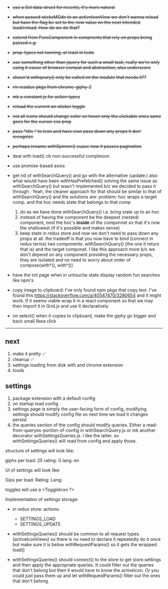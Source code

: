 * ~~use a Set data struct for recents, it's more natural~~

* ~~when <Home /> passed stickeMOde to an activeIconView we don't wanna reload but
have the flag be set to the new value on the next intended load/reload.  How
do we do that?~~

* ~~extend from PureComponent in compnents that rely on props being passed e.g. <Home />~~

* ~~prop-types not running, at least in tests~~

* ~~use something other than jquery for such a small task, really we're only using it cause of browser compat and abstraction, also underscore~~

* ~~shoun'd withqeury() only be called int the module that needs it??~~

* ~~rm residue pkgs from chrome-giphy-2~~

* ~~mk a constant.js for action types~~

* ~~reload the current on sticker toggle~~

* ~~not all icons should change color on hover only the clickable ones same goes for the cursor css prop~~

* ~~pass "title " to Icon and have icon pass down any props it don' recognize~~

* ~~perhaps rename withSpinner() cuase now it passes pagination~~

* deal with load() cb non-successful complesion

* use promise-based axios

* get rid of withSearchQuery() and go with the alternative (update:) also what would have been withHasPrefetched() solving the same issue as withSearchQuery() but wasn't implemented b/c we decided to pass it through <Home />. Yeah, the cleaner approach for that should be similar to that of withSearchQuery() and the solutions are:
  problem: hoc wraps a target comp. and the hoc needs state that belongs to that comp
  1. do as we have done withSearchQuery() i.e. bring state up to an hoc
  2. instead of having the component be the deepest (nested) component, nest the hoc's **inside** of the componnet so that it's now the shallowest (if it's possible and makes sense)
  3. keep state in redux store and now we don't need to pass down any props at all. the tradeoff is that you now have to bind (connect in redux terms) two components: withSearchQuery() (the one it returs that is) and the target componet.  I like this approach more b/c we don't depend on any component providing the necessary props, they are isolated and no need to worry about order of compose(with*(), with*())

* have the init page when in untouche state display random fun searches like
  npm's

* copy image to clipboard: I've only found npm pkgs that copy text.  I've found
this https://stackoverflow.com/a/40547470/3280654 and it might work.  If it
seems viable wrap it in a react component so that we may then import it in
Grid.js and use it declaratively

* on select() when it copies to clipboard, make the giphy go bigger and back small likea click
-------------

next
----
1. make it pretty ✅
2. cleanup ✅
4. settings loading from disk with and chrome extension
3. toods



settings
--------
1. package extension with a default config
2. on startup load config
3. settings page is simply the user-facing form of config, modifying settings should modify config file so next time we load it changes persist
4. the queries section of the config should modify queries.  Either a read-from-queryes-portion-of-config in withSearchQuery.js or mk another decorator withSettingsQueries.js. I like the latter. so withSettingsQueries() will read from config and apply those.

structure of settings will look like:

giphs per load: 25
rating:         G
lang:           en

UI of settings will look like:

Gips per load:          <NumberInput>
Rating:                 <DropdownSelec>
Lang:                   <Dropdown>

toggles will use a <ToggleIcon ?>

Implementation of settings storage:

* in redux store:
actions:
  * SETTINGS_LOAD
  * SETTINGS_UPDATE

* withSettingsQueries() should be common to all request types (activeIconViews) so there is no need to declare it repeatedly do it once but make sure it is below withRequestParams() so it gets the wrapped load()
* withSettingsQueries() should connect() to the store to get store.settings and then apply the appropriate queries.  It could filter out the queries that don't belong but then it would have to know the activeIcon.  Or you could just pass them up and let withRequestParams() filter out the ones that don't belong.
